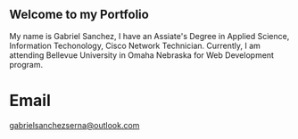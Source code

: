 ## Welcome to my Portfolio

My name is Gabriel Sanchez, I have an Assiate's Degree in Applied Science, Information Techonology, Cisco Network Technician. Currently, I am attending Bellevue University in Omaha Nebraska for Web Development program. 

# Email 
gabrielsanchezserna@outlook.com
